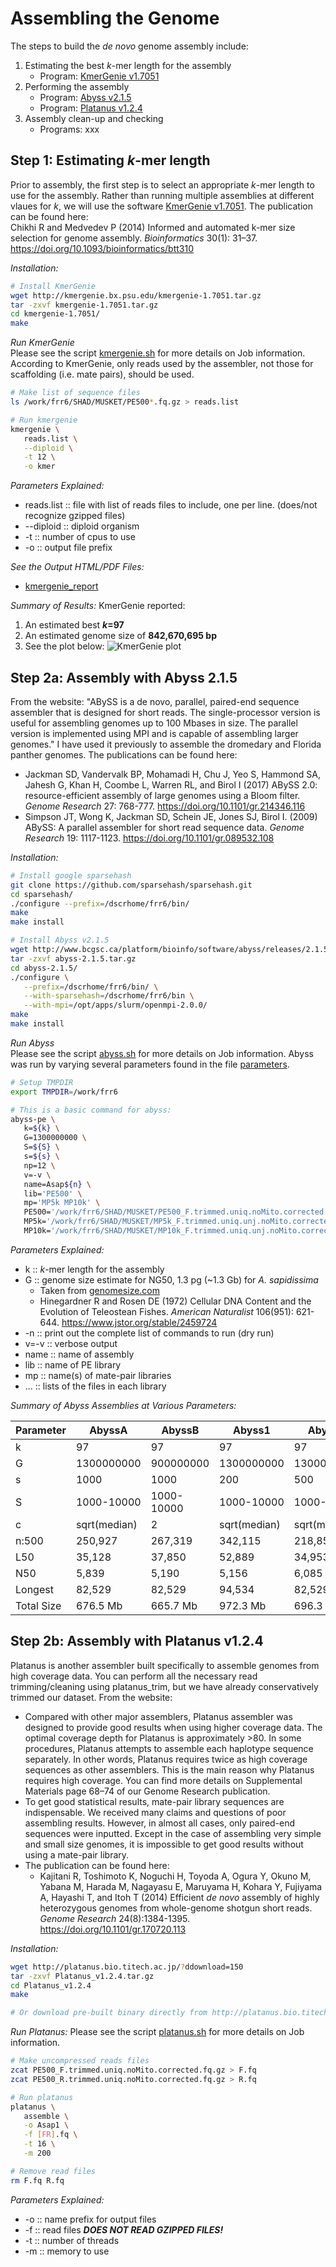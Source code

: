 # Assembling the Genome
The steps to build the _de novo_ genome assembly include:
1. Estimating the best _k_-mer length for the assembly
    - Program: [KmerGenie v1.7051](http://kmergenie.bx.psu.edu)
2. Performing the assembly
    - Program: [Abyss v2.1.5](http://www.bcgsc.ca/platform/bioinfo/software/abyss)
    - Program: [Platanus v1.2.4](http://platanus.bio.titech.ac.jp/platanus-assembler/platanus-1-2-4)
3. Assembly clean-up and checking
    - Programs: xxx

## Step 1:  Estimating _k_-mer length
Prior to assembly, the first step is to select an appropriate _k_-mer length to use for the assembly.  Rather than running multiple assemblies at different vlaues for _k_, we will use the software [KmerGenie v1.7051](http://kmergenie.bx.psu.edu).
The publication can be found here:  
Chikhi R and Medvedev P (2014) Informed and automated k-mer size selection for genome assembly. _Bioinformatics_ 30(1): 31–37. https://doi.org/10.1093/bioinformatics/btt310

_Installation:_
```bash
# Install KmerGenie
wget http://kmergenie.bx.psu.edu/kmergenie-1.7051.tar.gz
tar -zxvf kmergenie-1.7051.tar.gz
cd kmergenie-1.7051/
make
```

_Run KmerGenie_  
Please see the script [kmergenie.sh](./Data/kmergenie.sh) for more details on Job information. According to KmerGenie, only reads used by the assembler, not those for scaffolding (i.e. mate pairs), should be used.
```bash
# Make list of sequence files
ls /work/frr6/SHAD/MUSKET/PE500*.fq.gz > reads.list

# Run kmergenie
kmergenie \
   reads.list \
   --diploid \
   -t 12 \
   -o kmer
```
_Parameters Explained:_
- reads.list :: file with list of reads files to include, one per line. (does/not recognize gzipped files)
- --diploid :: diploid organism
- -t :: number of cpus to use
- -o :: output file prefix

_See the Output HTML/PDF Files:_
- [kmergenie_report](./Data/kmergenie_report.pdf)

_Summary of Results:_
KmerGenie reported:
1.  An estimated best ___k_=97__
2.  An estimated genome size of __842,670,695 bp__
3.  See the plot below:
![KmerGenie plot](./images/kmer2.dat.png)


## Step 2a: Assembly with Abyss 2.1.5
From the website:
"ABySS is a de novo, parallel, paired-end sequence assembler that is designed for short reads. The single-processor version is useful for assembling genomes up to 100 Mbases in size. The parallel version is implemented using MPI and is capable of assembling larger genomes."  I have used it previously to assemble the dromedary and Florida panther genomes. The publications can be found here:
- Jackman SD, Vandervalk BP, Mohamadi H, Chu J, Yeo S, Hammond SA, Jahesh G, Khan H, Coombe L, Warren RL, and Birol I (2017) ABySS 2.0: resource-efficient assembly of large genomes using a Bloom filter. _Genome Research_ 27: 768-777. https://doi.org/10.1101/gr.214346.116
- Simpson JT, Wong K, Jackman SD, Schein JE, Jones SJ, Birol I. (2009) ABySS: A parallel assembler for short read sequence data. _Genome Research_ 19: 1117-1123. https://doi.org/10.1101/gr.089532.108

_Installation:_
```bash
# Install google sparsehash
git clone https://github.com/sparsehash/sparsehash.git
cd sparsehash/
./configure --prefix=/dscrhome/frr6/bin/
make
make install

# Install Abyss v2.1.5
wget http://www.bcgsc.ca/platform/bioinfo/software/abyss/releases/2.1.5/abyss-2.1.5.tar.gz
tar -zxvf abyss-2.1.5.tar.gz
cd abyss-2.1.5/
./configure \
   --prefix=/dscrhome/frr6/bin/ \
   --with-sparsehash=/dscrhome/frr6/bin \
   --with-mpi=/opt/apps/slurm/openmpi-2.0.0/
make
make install
```

_Run Abyss_  
Please see the script [abyss.sh](./Data/abyss.sh) for more details on Job information.  Abyss was run by varying several parameters found in the file [parameters](./Data/parameters).
```bash
# Setup TMPDIR
export TMPDIR=/work/frr6

# This is a basic command for abyss:
abyss-pe \
   k=${k} \
   G=1300000000 \
   S=${S} \
   s=${s} \
   np=12 \
   v=-v \
   name=Asap${n} \
   lib='PE500' \
   mp='MP5k MP10k' \
   PE500='/work/frr6/SHAD/MUSKET/PE500_F.trimmed.uniq.noMito.corrected.fq.gz /work/frr6/SHAD/MUSKET/PE500_R.trimmed.uniq.noMito.corrected.fq.gz' \
   MP5k='/work/frr6/SHAD/MUSKET/MP5k_F.trimmed.uniq.unj.noMito.corrected.fq.gz /work/frr6/SHAD/MUSKET/MP5k_R.trimmed.uniq.unj.noMito.corrected.fq.gz' \
   MP10k='/work/frr6/SHAD/MUSKET/MP10k_F.trimmed.uniq.unj.noMito.corrected.fq.gz /work/frr6/SHAD/MUSKET/MP10k_R.trimmed.uniq.unj.noMito.corrected.fq.gz'
```
_Parameters Explained:_
- k :: _k_-mer length for the assembly
- G :: genome size estimate for NG50, 1.3 pg (~1.3 Gb) for _A. sapidissima_
    - Taken from [genomesize.com](http://www.genomesize.com/result_species.php?id=2065)
    - Hinegardner R and Rosen DE (1972) Cellular DNA Content and the Evolution of Teleostean Fishes. _American Naturalist_ 106(951): 621-644. https://www.jstor.org/stable/2459724
- -n :: print out the complete list of commands to run (dry run)
- v=-v :: verbose output
- name :: name of assembly
- lib :: name of PE library
- mp :: name(s) of mate-pair libraries
- ... :: lists of the files in each library

_Summary of Abyss Assemblies at Various Parameters:_  

| Parameter | AbyssA | AbyssB | Abyss1 | Abyss2 | Abyss3 | Abyss4 | Abyss5 | Abyss6 | Abyss7 | Abyss8 | Abyss9 | Abyss10 | Abyss11 |
| --- | --- | --- | --- | --- | --- | --- | --- | --- | --- | --- | --- | --- | --- |
| k | 97 | 97 | 97 | 97 | 97 | 51 | 51 | 61 | 61 | 71 | 71 | 81 | 81 |
| G | 1300000000 |  900000000 |  1300000000 | 1300000000 | 900000000 | 1300000000 | 1300000000 | 1300000000 | 1300000000 | 1300000000 | 1300000000 | 1300000000 | 1300000000 |
| s | 1000 | 1000 | 200 | 500 | 1000 | 1000 | 200 | 1000 | 200 | 1000 | 200 | 1000 | 200 |
| S | 1000-10000 | 1000-10000 | 1000-10000 | 1000-10000 | 11000-15000 | 11000-10000 | 1000-10000 | 1000-10000 | 1000-10000 | 1000-10000 | 1000-10000 | 1000-10000 | 1000-10000 |
| c | sqrt(median) | 2 | sqrt(median) | sqrt(median) | sqrt(median) | sqrt(median) | sqrt(median) | sqrt(median) | sqrt(median) | sqrt(median) | sqrt(median) | sqrt(median) | sqrt(median) |
| n:500 | 250,927 | 267,319 | 342,115 | 218,851 | 250,927 | 287,606 | 305,924 | 277,688 | 299,210 | 264,419 | 300,682 | xxx | xxx |
| L50 | 35,128 | 37,850 | 52,889 | 34,953 | 35,126 | 45,830 | 49,880 | 41,175 | 45,702 | 37,989 | 45,082 | xxx | xxx |
| N50 | 5,839 | 5,190 | 5,156 | 6,085 | 5,839 | 2,709 | 2,776 | 3,456 | 3,588 | 4,322 | 4,348 | xxx | xxx |
| Longest | 82,529 | 82,529 | 94,534 | 82,529 | 82,529 | 51,495 | 52,621 | 51,485 | 52,620 | 52,630 | 54,398 | xxx | xxx |
| Total Size |  676.5 Mb | 665.7 Mb | 972.3 Mb | 696.3 Mb | 676.5 Mb | 508.2 Mb | 572.2 Mb | 559.8 Mb | 643.5 Mb | 601.4 | 726.1 | xxx | xxx |


## Step 2b: Assembly with Platanus v1.2.4
Platanus is another assembler built specifically to assemble genomes from high coverage data.  You can perform all the necessary read trimming/cleaning using platanus_trim, but we have already conservatively trimmed our dataset.  From the website:
- Compared with other major assemblers, Platanus assembler was designed to provide good results when using higher coverage data. The optimal coverage depth for Platanus is approximately >80. In some procedures, Platanus attempts to assemble each haplotype sequence separately. In other words, Platanus requires twice as high coverage sequences as other assemblers. This is the main reason why Platanus requires high coverage. You can find more details on Supplemental Materials page 68–74 of our Genome Research publication.
- To get good statistical results, mate-pair library sequences are indispensable. We received many claims and questions of poor assembling results. However, in almost all cases, only paired-end sequences were inputted. Except in the case of assembling very simple and small size genomes, it is impossible to get good results without using a mate-pair library.
- The publication can be found here:
    - Kajitani R, Toshimoto K, Noguchi H, Toyoda A, Ogura Y, Okuno M, Yabana M, Harada M, Nagayasu E, Maruyama H, Kohara Y, Fujiyama A, Hayashi T, and Itoh T (2014) Efficient _de novo_ assembly of highly heterozygous genomes from whole-genome shotgun short reads. _Genome Research_ 24(8):1384-1395. https://doi.org/10.1101/gr.170720.113

_Installation:_
```bash
wget http://platanus.bio.titech.ac.jp/?ddownload=150
tar -zxvf Platanus_v1.2.4.tar.gz
cd Platanus_v1.2.4
make

# Or download pre-built binary directly from http://platanus.bio.titech.ac.jp/platanus-assembler/platanus-1-2-4
```
_Run Platanus:_
Please see the script [platanus.sh](./Data/platanus.sh) for more details on Job information.
```bash
# Make uncompressed reads files
zcat PE500_F.trimmed.uniq.noMito.corrected.fq.gz > F.fq
zcat PE500_R.trimmed.uniq.noMito.corrected.fq.gz > R.fq

# Run platanus
platanus \
   assemble \
   -o Asap1 \
   -f [FR].fq \
   -t 16 \
   -m 200

# Remove read files
rm F.fq R.fq
```
_Parameters Explained:_
- -o :: name prefix for output files
- -f :: read files *__DOES NOT READ GZIPPED FILES!__*
- -t :: number of threads
- -m :: memory to use
